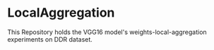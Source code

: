 # LocalAggregation
This Repository holds the VGG16 model's weights-local-aggregation experiments on DDR dataset.
